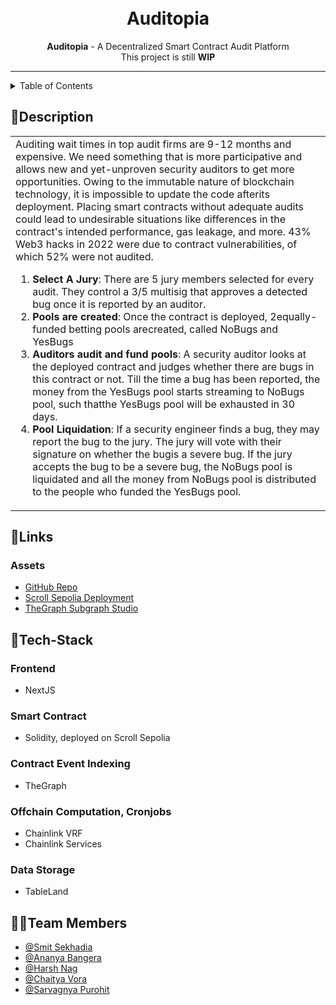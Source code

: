 <h1 align="center">
  <a href="https://github.com/saRvaGnyA/auditopia">
  </a>
  <br>
  Auditopia
</h1>
 
<div align="center">
   <strong>Auditopia</strong> - A Decentralized Smart Contract Audit Platform<br>
  This project is still <strong>WIP</strong>
</div>

<hr>

<details>
<summary>Table of Contents</summary>

- [Description](#description)
- [Links](#links)
- [Tech Stack](#tech-stack)
- [Team Members](#team-members)

</details>

## 📝Description

<table>
  <tr>
    <td>
      Auditing wait times in top audit firms are 9-12 months and expensive. We need something that is more participative and allows new and yet-unproven security auditors to get more opportunities. Owing to the immutable nature of blockchain technology, it is impossible to update the code afterits deployment. Placing smart contracts without adequate audits could lead to undesirable situations like differences in the contract's intended performance, gas leakage, and more. 43% Web3 hacks in 2022 were due to contract vulnerabilities, of which 52% were not audited. <br>
      <ol>
        <li>
          <strong>Select A Jury</strong>: There are 5 jury members selected for every audit. They control a 3/5 multisig that approves a detected bug once it is reported by an auditor.
        </li>
        <li>
          <strong>Pools are created</strong>: Once the contract is deployed, 2equally-funded betting pools arecreated, called NoBugs and YesBugs
        </li>
        <li>
          <strong>Auditors audit and fund pools</strong>: A security auditor looks at the deployed contract and judges whether there are bugs in this contract or not. Till the time a bug has been reported, the money from the YesBugs pool starts streaming to NoBugs pool, such thatthe YesBugs pool will be exhausted in 30 days.
        </li>
        <li>
          <strong>Pool Liquidation</strong>: If a security engineer finds a bug, they may report the bug to the jury. The jury will vote with their signature on whether the bugis a severe bug. If the jury accepts the bug to be a severe bug, the NoBugs pool is liquidated and all the money from NoBugs pool is distributed to the people who funded the YesBugs pool.
        </li>
      </ol>
    </td>
  </tr>
  </table>

## 🔗Links

### Assets

- [GitHub Repo](https://github.com/saRvaGnyA/auditopia)
- [Scroll Sepolia Deployment](https://sepolia-blockscout.scroll.io/address/0x7014902fd04CE2efC0a084369e7B99041490790f/)
- [TheGraph Subgraph Studio](https://api.studio.thegraph.com/query/41844/auditopia-scroll-sepolia/v1.0.0)

## 🤖Tech-Stack

### Frontend

- NextJS

### Smart Contract

- Solidity, deployed on Scroll Sepolia

### Contract Event Indexing

- TheGraph

### Offchain Computation, Cronjobs

- Chainlink VRF
- Chainlink Services

### Data Storage

- TableLand

## 👩‍💻Team Members

- [@Smit Sekhadia](https://github.com/smitsekhadiaa)
- [@Ananya Bangera](https://github.com/ananya-bangera)
- [@Harsh Nag](https://github.com/Jigsaw-23122002)
- [@Chaitya Vora](https://github.com/vorachaitya)
- [@Sarvagnya Purohit](https://github.com/saRvaGnyA)

